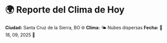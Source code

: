 # 🌍 Reporte del Clima de Hoy

**Ciudad:** Santa Cruz de la Sierra, BO 🌐
**Clima:** 🌤️ Nubes dispersas
**Fecha:** 📅 18, 09, 2025 🚀
